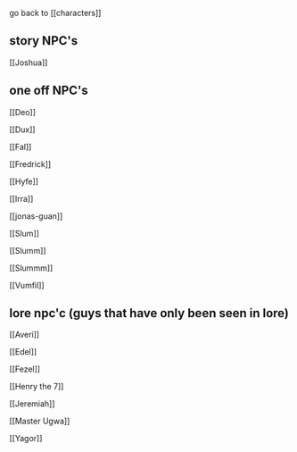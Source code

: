 go back to [[characters]]
## story NPC's

[[Joshua]]
## one off NPC's

[[Deo]]

[[Dux]]

[[Fal]]

[[Fredrick]]

[[Hyfe]]

[[Irra]]

[[jonas-guan]]

[[Slum]]

[[Slumm]]

[[Slummm]]

[[Vumfil]]

## lore npc'c (guys that have only been seen in lore)

[[Averi]]

[[Edel]]

[[Fezel]]

[[Henry the 7]]

[[Jeremiah]]

[[Master Ugwa]]

[[Yagor]]

